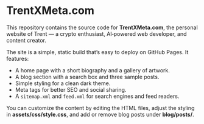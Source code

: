 # TrentXMeta.com

This repository contains the source code for **TrentXMeta.com**, the personal website of Trent — a crypto enthusiast, AI‑powered web developer, and content creator.  

The site is a simple, static build that’s easy to deploy on GitHub Pages.  It features:

* A home page with a short biography and a gallery of artwork.
* A blog section with a search box and three sample posts.
* Simple styling for a clean dark theme.
* Meta tags for better SEO and social sharing.
* A `sitemap.xml` and `feed.xml` for search engines and feed readers.

You can customize the content by editing the HTML files, adjust the styling in **assets/css/style.css**, and add or remove blog posts under **blog/posts/**.